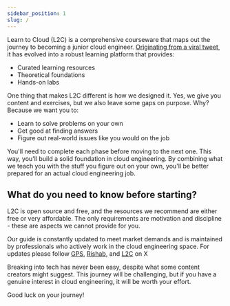 ```yaml
---
sidebar_position: 1
slug: /
---
```



Learn to Cloud (L2C) is a comprehensive courseware that maps out the journey to becoming a junior cloud engineer. [Originating from a viral tweet](https://twitter.com/madebygps/status/1406258053427740672?lang=en), it has evolved into a robust learning platform that provides:

- Curated learning resources
- Theoretical foundations
- Hands-on labs

One thing that makes L2C different is how we designed it. Yes, we give you content and exercises, but we also leave some gaps on purpose. Why? Because we want you to:

- Learn to solve problems on your own
- Get good at finding answers
- Figure out real-world issues like you would on the job

You'll need to complete each phase before moving to the next one. This way, you'll build a solid foundation in cloud engineering. By combining what we teach you with the stuff you figure out on your own, you'll be better prepared for an actual cloud engineering job.

## What do you need to know before starting?

L2C is open source and free, and the resources we recommend are either free or very affordable.
The only requirements are motivation and discipline - these are aspects we cannot provide for you.

Our guide is constantly updated to meet market demands and is maintained by professionals who actively work in the cloud engineering space. For updates please follow [GPS](https://x.com/madebygps), [Rishab](https://x.com/rishabincloud), and [L2C](https://x.com/learntocloud) on X

Breaking into tech has never been easy, despite what some content creators might suggest. This journey will be challenging, but if you have a genuine interest in cloud engineering, it will be worth your effort.

Good luck on your journey!